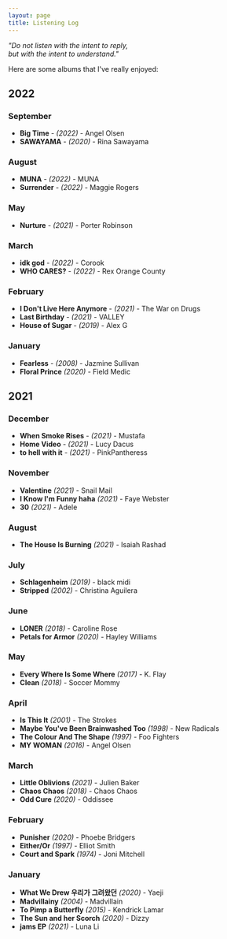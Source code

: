 ```yaml
---
layout: page
title: Listening Log
---
```


<i>"Do not listen with the intent to reply,
<br/>but with the intent to understand."</i>

Here are some albums that I've really enjoyed:

## 2022

### September
- **Big Time** - _(2022)_ - Angel Olsen
- **SAWAYAMA** - _(2020)_ - Rina Sawayama

### August
- **MUNA** - _(2022)_ - MUNA
- **Surrender** - _(2022)_ - Maggie Rogers

### May
- **Nurture** - _(2021)_ - Porter Robinson

### March
- **idk god** - _(2022)_ - Corook
- **WHO CARES?** - _(2022)_ - Rex Orange County

### February
- **I Don't Live Here Anymore** - _(2021)_ - The War on Drugs
- **Last Birthday** - _(2021)_ - VALLEY
- **House of Sugar** - _(2019)_ - Alex G

### January
- **Fearless** - _(2008)_ - Jazmine Sullivan
- **Floral Prince** _(2020)_ - Field Medic

## 2021

### December
- **When Smoke Rises** - _(2021)_ - Mustafa
- **Home Video** - _(2021)_ - Lucy Dacus
- **to hell with it** - _(2021)_ - PinkPantheress

### November
- **Valentine** _(2021)_ - Snail Mail
- **I Know I'm Funny haha** _(2021)_ - Faye Webster
- **30** _(2021)_ - Adele

### August
- **The House Is Burning** _(2021)_ - Isaiah Rashad

### July
- **Schlagenheim** _(2019)_ - black midi
- **Stripped** _(2002)_ - Christina Aguilera

### June
- **LONER** _(2018)_ - Caroline Rose
- **Petals for Armor** _(2020)_ - Hayley Williams

### May
- **Every Where Is Some Where** _(2017)_ - K. Flay
- **Clean** _(2018)_ - Soccer Mommy

### April
- **Is This It** _(2001)_ - The Strokes
- **Maybe You've Been Brainwashed Too** _(1998)_ - New Radicals
- **The Colour And The Shape** _(1997)_ - Foo Fighters
- **MY WOMAN** _(2016)_ - Angel Olsen

### March
- **Little Oblivions** _(2021)_ - Julien Baker
- **Chaos Chaos** _(2018)_ - Chaos Chaos
- **Odd Cure** _(2020)_ - Oddissee

### February
- **Punisher** _(2020)_ - Phoebe Bridgers
- **Either/Or** _(1997)_ - Elliot Smith
- **Court and Spark** _(1974)_ - Joni Mitchell

### January
- **What We Drew 우리가 그려왔던** _(2020)_ - Yaeji
- **Madvillainy** _(2004)_ - Madvillain
- **To Pimp a Butterfly** _(2015)_ - Kendrick Lamar
- **The Sun and her Scorch** _(2020)_ - Dizzy
- **jams EP** _(2021)_ - Luna Li
